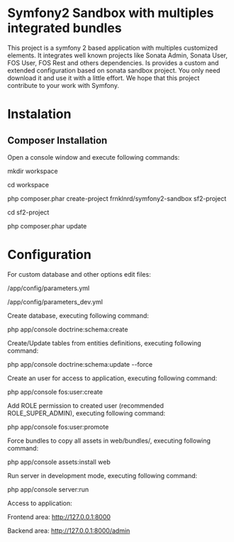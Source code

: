 # Symfony2 Sandbox with multiples integrated bundles
This project is a symfony 2 based application with multiples customized elements. It integrates well known projects like Sonata Admin, Sonata User, FOS User, FOS Rest and others dependencies. Is provides a custom and extended configuration based on sonata sandbox project.
You only need download it and use it with a little effort. We hope that this project contribute to your work with Symfony.

# Instalation

Composer Installation
---------------------

Open a console window and execute following commands:

mkdir workspace

cd workspace

php composer.phar create-project frnklnrd/symfony2-sandbox sf2-project

cd sf2-project

php composer.phar update


# Configuration

For custom database and other options edit files:

/app/config/parameters.yml

/app/config/parameters_dev.yml

Create database, executing following command:

php app/console doctrine:schema:create

Create/Update tables from entities definitions, executing following command:

php app/console doctrine:schema:update --force

Create an user for access to application, executing following command:

php app/console fos:user:create

Add ROLE permission to created user (recommended ROLE_SUPER_ADMIN), executing following command:

php app/console fos:user:promote

Force bundles to copy all assets in web/bundles/, executing following command:

php app/console assets:install web

Run server in development mode, executing following command:

php app/console server:run

Access to application:

Frontend area: http://127.0.0.1:8000

Backend area: http://127.0.0.1:8000/admin





